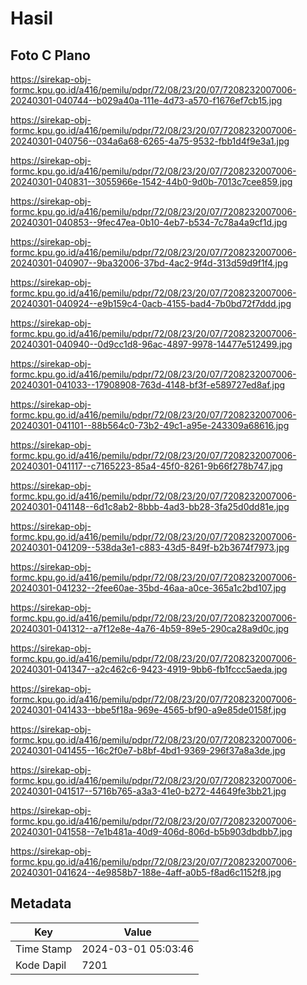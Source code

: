 # Hasil

## Foto C Plano

https://sirekap-obj-formc.kpu.go.id/a416/pemilu/pdpr/72/08/23/20/07/7208232007006-20240301-040744--b029a40a-111e-4d73-a570-f1676ef7cb15.jpg

https://sirekap-obj-formc.kpu.go.id/a416/pemilu/pdpr/72/08/23/20/07/7208232007006-20240301-040756--034a6a68-6265-4a75-9532-fbb1d4f9e3a1.jpg

https://sirekap-obj-formc.kpu.go.id/a416/pemilu/pdpr/72/08/23/20/07/7208232007006-20240301-040831--3055966e-1542-44b0-9d0b-7013c7cee859.jpg

https://sirekap-obj-formc.kpu.go.id/a416/pemilu/pdpr/72/08/23/20/07/7208232007006-20240301-040853--9fec47ea-0b10-4eb7-b534-7c78a4a9cf1d.jpg

https://sirekap-obj-formc.kpu.go.id/a416/pemilu/pdpr/72/08/23/20/07/7208232007006-20240301-040907--9ba32006-37bd-4ac2-9f4d-313d59d9f1f4.jpg

https://sirekap-obj-formc.kpu.go.id/a416/pemilu/pdpr/72/08/23/20/07/7208232007006-20240301-040924--e9b159c4-0acb-4155-bad4-7b0bd72f7ddd.jpg

https://sirekap-obj-formc.kpu.go.id/a416/pemilu/pdpr/72/08/23/20/07/7208232007006-20240301-040940--0d9cc1d8-96ac-4897-9978-14477e512499.jpg

https://sirekap-obj-formc.kpu.go.id/a416/pemilu/pdpr/72/08/23/20/07/7208232007006-20240301-041033--17908908-763d-4148-bf3f-e589727ed8af.jpg

https://sirekap-obj-formc.kpu.go.id/a416/pemilu/pdpr/72/08/23/20/07/7208232007006-20240301-041101--88b564c0-73b2-49c1-a95e-243309a68616.jpg

https://sirekap-obj-formc.kpu.go.id/a416/pemilu/pdpr/72/08/23/20/07/7208232007006-20240301-041117--c7165223-85a4-45f0-8261-9b66f278b747.jpg

https://sirekap-obj-formc.kpu.go.id/a416/pemilu/pdpr/72/08/23/20/07/7208232007006-20240301-041148--6d1c8ab2-8bbb-4ad3-bb28-3fa25d0dd81e.jpg

https://sirekap-obj-formc.kpu.go.id/a416/pemilu/pdpr/72/08/23/20/07/7208232007006-20240301-041209--538da3e1-c883-43d5-849f-b2b3674f7973.jpg

https://sirekap-obj-formc.kpu.go.id/a416/pemilu/pdpr/72/08/23/20/07/7208232007006-20240301-041232--2fee60ae-35bd-46aa-a0ce-365a1c2bd107.jpg

https://sirekap-obj-formc.kpu.go.id/a416/pemilu/pdpr/72/08/23/20/07/7208232007006-20240301-041312--a7f12e8e-4a76-4b59-89e5-290ca28a9d0c.jpg

https://sirekap-obj-formc.kpu.go.id/a416/pemilu/pdpr/72/08/23/20/07/7208232007006-20240301-041347--a2c462c6-9423-4919-9bb6-fb1fccc5aeda.jpg

https://sirekap-obj-formc.kpu.go.id/a416/pemilu/pdpr/72/08/23/20/07/7208232007006-20240301-041433--bbe5f18a-969e-4565-bf90-a9e85de0158f.jpg

https://sirekap-obj-formc.kpu.go.id/a416/pemilu/pdpr/72/08/23/20/07/7208232007006-20240301-041455--16c2f0e7-b8bf-4bd1-9369-296f37a8a3de.jpg

https://sirekap-obj-formc.kpu.go.id/a416/pemilu/pdpr/72/08/23/20/07/7208232007006-20240301-041517--5716b765-a3a3-41e0-b272-44649fe3bb21.jpg

https://sirekap-obj-formc.kpu.go.id/a416/pemilu/pdpr/72/08/23/20/07/7208232007006-20240301-041558--7e1b481a-40d9-406d-806d-b5b903dbdbb7.jpg

https://sirekap-obj-formc.kpu.go.id/a416/pemilu/pdpr/72/08/23/20/07/7208232007006-20240301-041624--4e9858b7-188e-4aff-a0b5-f8ad6c1152f8.jpg


## Metadata

| Key        | Value               |
| ---------- | ------------------- |
| Time Stamp | 2024-03-01 05:03:46 |
| Kode Dapil | 7201                |



